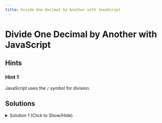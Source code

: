 ```yaml
---
title: Divide One Decimal by Another with JavaScript
---
```

# Divide One Decimal by Another with JavaScript

## Hints

### Hint 1
JavaScript uses the `/` symbol for division.

## Solutions

<details><summary>Solution 1 (Click to Show/Hide)</summary>

```javascript
var quotient = 0.6 / 0.3; //quotient gets the value 2
```
</details>

